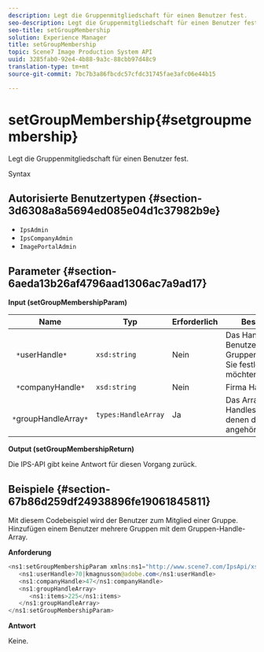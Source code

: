```yaml
---
description: Legt die Gruppenmitgliedschaft für einen Benutzer fest.
seo-description: Legt die Gruppenmitgliedschaft für einen Benutzer fest.
seo-title: setGroupMembership
solution: Experience Manager
title: setGroupMembership
topic: Scene7 Image Production System API
uuid: 3285fab0-92e4-4b88-9a3c-88cbb97d48c9
translation-type: tm+mt
source-git-commit: 7bc7b3a86fbcdc57cfdc31745fae3afc06e44b15

---
```



# setGroupMembership{#setgroupmembership}

Legt die Gruppenmitgliedschaft für einen Benutzer fest.

Syntax

## Autorisierte Benutzertypen {#section-3d6308a8a5694ed085e04d1c37982b9e}

* `IpsAdmin`
* `IpsCompanyAdmin`
* `ImagePortalAdmin`

## Parameter {#section-6aeda13b26af4796aad1306ac7a9ad17}

**Input (setGroupMembershipParam)**

| Name | Typ | Erforderlich | Beschreibung |
|---|---|---|---|
| ` *`userHandle`*` | `xsd:string` | Nein | Das Handle des Benutzers, dessen Gruppenmitgliedschaft Sie festlegen möchten. |
| ` *`companyHandle`*` | `xsd:string` | Nein | Firma Handle. |
| ` *`groupHandleArray`*` | `types:HandleArray` | Ja | Das Array von Handles zu Gruppen, denen der Benutzer angehört. |

**Output (setGroupMembershipReturn)**

Die IPS-API gibt keine Antwort für diesen Vorgang zurück.

## Beispiele {#section-67b86d259df24938896fe19061845811}

Mit diesem Codebeispiel wird der Benutzer zum Mitglied einer Gruppe. Hinzufügen einem Benutzer mehrere Gruppen mit dem Gruppen-Handle-Array.

**Anforderung**

```java
<ns1:setGroupMembershipParam xmlns:ns1="http://www.scene7.com/IpsApi/xsd">
   <ns1:userHandle>70|kmagnusson@adobe.com</ns1:userHandle>
   <ns1:companyHandle>47</ns1:companyHandle>
   <ns1:groupHandleArray>
      <ns1:items>225</ns1:items>
   </ns1:groupHandleArray>
</ns1:setGroupMembershipParam>
```

**Antwort**

Keine.
